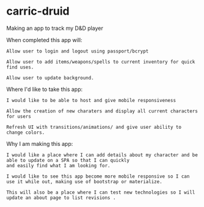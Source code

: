 # carric-druid
Making an app to track my D&amp;D player

When completed this app will: 

    Allow user to login and logout using passport/bcrypt
  
    Allow user to add items/weapons/spells to current inventory for quick find uses.
  
    Allow user to update background.
  
Where I'd like to take this app:

    I would like to be able to host and give mobile responsiveness
  
    Allow the creation of new charaters and display all current characters for users
  
    Refresh UI with transitions/animations/ and give user ability to change colors. 
  
Why I am making this app:

    I would like a place where I can add details about my character and be able to update on a SPA so that I can quickly 
    and easily find what I am looking for. 
  
    I would like to see this app become more mobile responsive so I can use it while out, making use of bootstrap or materialize.
  
    This will also be a place where I can test new technologies so I will update an about page to list revisions .

